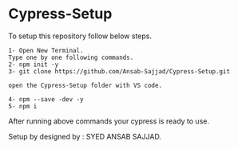 # Cypress-Setup

To setup this repository follow below steps.

    1- Open New Terminal.
    Type one by one following commands. 
    2- npm init -y
    3- git clone https://github.com/Ansab-Sajjad/Cypress-Setup.git
    
    open the Cypress-Setup folder with VS code.
    
    4- npm --save -dev -y
    5- npm i

After running above commands your cypress is ready to use.





Setup by designed by : SYED ANSAB SAJJAD.
